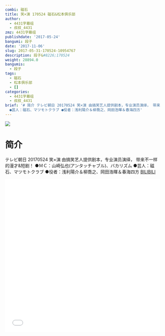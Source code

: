 ```yaml
---
combi: 磁石
title: 笑×演 170524 磁石&松本俱乐部
author:
  - 4431字幕组
  - 叔叔_4431
zmz: 4431字幕组
publishdate: '2017-05-24'
bangumi: 段子
date: '2017-11-06'
slug: 2017-05-31-170524-10954767
description: 段子&#8226;170524
weight: 28894.0
bangumis:
  - 段子
tags:
  - 磁石
  - 松本俱乐部
  - []
categories:
  - 4431字幕组
  - 叔叔_4431
brief: '# 简介 テレビ朝日 20170524 笑×演 由搞笑艺人提供剧本，专业演员演绎， 带来不一样的漫才&短剧！ ●ＭＣ：山崎弘也(アンタッチャブル)、バカリズム
  ●芸人：磁石、マツモトクラブ ●役者：浅利陽介＆柳喬之、岡田浩暉＆春海四方'
---
```

![](https://i.imgur.com/z82d0vY.png)
# 简介  
テレビ朝日 20170524 笑×演
由搞笑艺人提供剧本，专业演员演绎，
带来不一样的漫才&短剧！
●ＭＣ：山崎弘也(アンタッチャブル)、バカリズム
●芸人：磁石、マツモトクラブ
●役者：浅利陽介＆柳喬之、岡田浩暉＆春海四方
  [BILIBILI](https://www.bilibili.com/video/av10954767/)

  <iframe src="//www.bilibili.com/blackboard/player.html?aid=10954767" width="100%" height="500" frameborder="0" allowfullscreen="allowfullscreen"></iframe>

